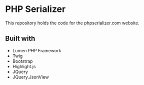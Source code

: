 # PHP Serializer

This repository holds the code for the phpserializer.com website.

## Built with

- Lumen PHP Framework
- Twig
- Bootstrap
- Highlight.js
- JQuery
- JQuery.JsonView